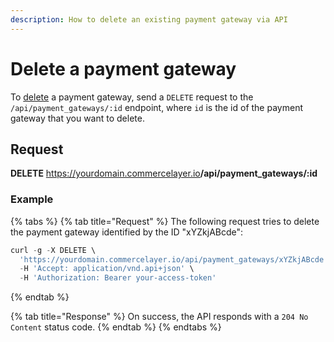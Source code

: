 ```yaml
---
description: How to delete an existing payment gateway via API
---
```


# Delete a payment gateway

To <a href="https://docs.commercelayer.io/developers/deleting-resources" target="_blank">delete</a> a payment gateway, send a `DELETE` request to the `/api/payment_gateways/:id` endpoint, where `id` is the id of the payment gateway that you want to delete.

## Request

**DELETE** https://yourdomain.commercelayer.io<b>/api/payment_gateways/:id</b>

### Example

{% tabs %}
{% tab title="Request" %}
The following request tries to delete the payment gateway identified by the ID "xYZkjABcde":

```javascript
curl -g -X DELETE \
  'https://yourdomain.commercelayer.io/api/payment_gateways/xYZkjABcde' \
  -H 'Accept: application/vnd.api+json' \
  -H 'Authorization: Bearer your-access-token'
```
{% endtab %}

{% tab title="Response" %}
On success, the API responds with a `204 No Content` status code.
{% endtab %}
{% endtabs %}

